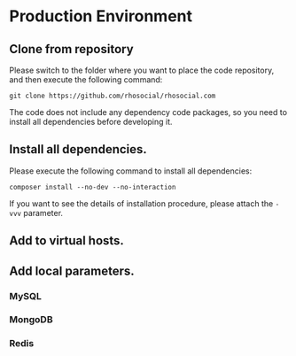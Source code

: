 # Production Environment

## Clone from repository

Please switch to the folder where you want to place the code repository, and then
execute the following command:

```
git clone https://github.com/rhosocial/rhosocial.com
```

The code does not include any dependency code packages, so you need to install all
dependencies before developing it.

## Install all dependencies.

Please execute the following command to install all dependencies:

```
composer install --no-dev --no-interaction
```

If you want to see the details of installation procedure, please attach the `-vvv` parameter.

## Add to virtual hosts.



## Add local parameters.

### MySQL

### MongoDB

### Redis
